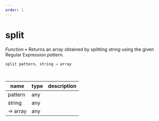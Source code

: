 ```yaml
---
order: 1
---
```

# split

_Function_ &bull; Returns an array obtained by splitting _string_ using the given Regular Expression _pattern_.

<pre><code>split pattern, string &rarr; array</code></pre>
<br>

| name | type | description |
|------|------|-------------|
|pattern|any||
|string|any||
|&rarr; array|any||



